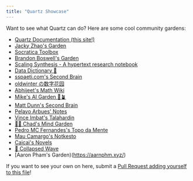 ```yaml
---
title: "Quartz Showcase"
---
```


Want to see what Quartz can do? Here are some cool community gardens:

- [Quartz Documentation (this site!)](https://quartz.jzhao.xyz/)
- [Jacky Zhao's Garden](https://jzhao.xyz/)
- [Socratica Toolbox](https://toolbox.socratica.info/)
- [Brandon Boswell's Garden](https://brandonkboswell.com)
- [Scaling Synthesis - A hypertext research notebook](https://scalingsynthesis.com/)
- [Data Dictionary 🧠](https://glossary.airbyte.com/)
- [sspaeti.com's Second Brain](https://brain.sspaeti.com/)
- [oldwinter の数字花园](https://garden.oldwinter.top/)
- [Abhijeet's Math Wiki](https://abhmul.github.io/quartz/Math-Wiki/)
- [Mike's AI Garden 🤖🪴](https://mwalton.me/)
- [Matt Dunn's Second Brain](https://mattdunn.info/)
- [Pelayo Arbues' Notes](https://pelayoarbues.github.io/)
- [Vince Imbat's Talahardin](https://vinceimbat.com/)
- [🧠🌳 Chad's Mind Garden](https://www.chadly.net/)
- [Pedro MC Fernandes's Topo da Mente](https://www.pmcf.xyz/topo-da-mente/)
- [Mau Camargo's Notkesto](https://notes.camargomau.com/)
- [Caicai's Novels](https://imoko.cc/blog/caicai/)
- [🌊 Collapsed Wave](https://collapsedwave.com/)
- [Aaron Pham's Garden)(https://aarnphm.xyz/)

If you want to see your own on here, submit a [Pull Request adding yourself to this file](https://github.com/jackyzha0/quartz/blob/v4/docs/showcase.md)!
